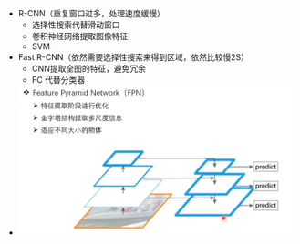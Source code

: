 - R-CNN（重复窗口过多，处理速度缓慢）
	- 选择性搜索代替滑动窗口
	- 卷积神经网络提取图像特征
	- SVM
- Fast R-CNN（依然需要选择性搜索来得到区域，依然比较慢2S）
	- CNN提取全图的特征，避免冗余
	- FC 代替分类器
- ![image.png](../assets/image_1648644782076_0.png)